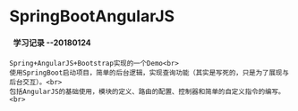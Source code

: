 # SpringBootAngularJS
####   学习记录  --20180124

    Spring+AngularJS+Bootstrap实现的一个Demo<br>
    使用SpringBoot启动项目，简单的后台逻辑，实现查询功能（其实是写死的，只是为了展现与后台交互）。<br>
    包括AngularJS的基础使用，模块的定义、路由的配置、控制器和简单的自定义指令的编写。<br>
